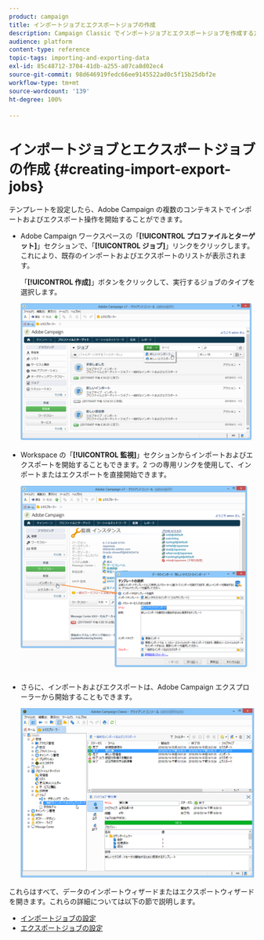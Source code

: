 ```yaml
---
product: campaign
title: インポートジョブとエクスポートジョブの作成
description: Campaign Classic でインポートジョブとエクスポートジョブを作成する方法を説明します。
audience: platform
content-type: reference
topic-tags: importing-and-exporting-data
exl-id: 85c48712-3704-41db-a255-a07ca8d02ec4
source-git-commit: 98d646919fedc66ee9145522ad0c5f15b25dbf2e
workflow-type: tm+mt
source-wordcount: '139'
ht-degree: 100%

---
```


# インポートジョブとエクスポートジョブの作成 {#creating-import-export-jobs}

テンプレートを設定したら、Adobe Campaign の複数のコンテキストでインポートおよびエクスポート操作を開始することができます。

* Adobe Campaign ワークスペースの「**[!UICONTROL プロファイルとターゲット]**」セクションで、「**[!UICONTROL ジョブ]**」リンクをクリックします。これにより、既存のインポートおよびエクスポートのリストが表示されます。

   「**[!UICONTROL 作成]**」ボタンをクリックして、実行するジョブのタイプを選択します。

   ![](assets/s_ncs_user_import_from_home.png)

* Workspace の「**[!UICONTROL 監視]**」セクションからインポートおよびエクスポートを開始することもできます。2 つの専用リンクを使用して、インポートまたはエクスポートを直接開始できます。

   ![](assets/s_ncs_user_import_from_production.png)

* さらに、インポートおよびエクスポートは、Adobe Campaign エクスプローラーから開始することもできます。

   ![](assets/s_ncs_user_export_wizard_launch_from_menu.png)


これらはすべて、データのインポートウィザードまたはエクスポートウィザードを開きます。これらの詳細については以下の節で説明します。

* [インポートジョブの設定](../../platform/using/executing-import-jobs.md)
* [エクスポートジョブの設定](../../platform/using/executing-export-jobs.md)
